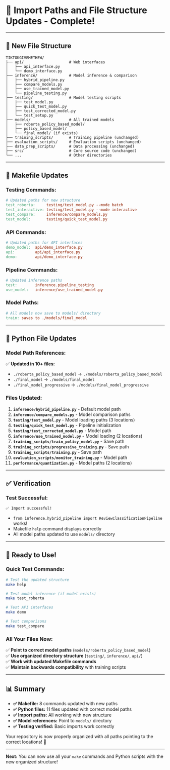 # 🔧 Import Paths and File Structure Updates - Complete!
---

## 📁 **New File Structure**
```
TIKTOKGIVEMETHEW/
├── api/                    # Web interfaces
│   ├── api_interface.py
│   └── demo_interface.py
├── inference/              # Model inference & comparison
│   ├── hybrid_pipeline.py
│   ├── compare_models.py
│   ├── use_trained_model.py
│   └── pipeline_testing.py
├── testing/                # Model testing scripts
│   ├── test_model.py
│   ├── quick_test_model.py
│   ├── test_corrected_model.py
│   └── test_setup.py
├── models/                 # All trained models
│   ├── roberta_policy_based_model/
│   ├── policy_based_model/
│   └── final_model/ (if exists)
├── training_scripts/       # Training pipeline (unchanged)
├── evaluation_scripts/     # Evaluation scripts (unchanged)
├── data_prep_scripts/      # Data processing (unchanged)
├── src/                    # Core source code (unchanged)
└── ...                     # Other directories
```

---

## 🔧 **Makefile Updates**

### **Testing Commands:**
```makefile
# Updated paths for new structure
test_roberta:     testing/test_model.py --mode batch
test_interactive: testing/test_model.py --mode interactive  
test_compare:     inference/compare_models.py
test_model:       testing/quick_test_model.py
```

### **API Commands:**
```makefile
# Updated paths for API interfaces
demo_model:  api/demo_interface.py
api:         api/api_interface.py
demo:        api/demo_interface.py
```

### **Pipeline Commands:**
```makefile
# Updated inference paths
test:        inference.pipeline_testing
use_model:   inference/use_trained_model.py
```

### **Model Paths:**
```makefile
# All models now save to models/ directory
train: saves to ./models/final_model
```

---

## 🎯 **Python File Updates**

### **Model Path References:**
✅ **Updated in 10+ files:**
- `./roberta_policy_based_model` → `./models/roberta_policy_based_model`
- `./final_model` → `./models/final_model`
- `./final_model_progressive` → `./models/final_model_progressive`

### **Files Updated:**
1. **`inference/hybrid_pipeline.py`** - Default model path
2. **`inference/compare_models.py`** - Model comparison paths
3. **`testing/test_model.py`** - Model loading paths (3 locations)
4. **`testing/quick_test_model.py`** - Pipeline initialization
5. **`testing/test_corrected_model.py`** - Model path
6. **`inference/use_trained_model.py`** - Model loading (2 locations)
7. **`training_scripts/train_policy_model.py`** - Save path
8. **`training_scripts/progressive_training.py`** - Save path
9. **`training_scripts/training.py`** - Save path
10. **`evaluation_scripts/monitor_training.py`** - Model path
11. **`performance/quantization.py`** - Model paths (2 locations)

---

## ✅ **Verification**

### **Test Successful:**
```bash
✅ Import successful!
```
- `from inference.hybrid_pipeline import ReviewClassificationPipeline` works!
- Makefile `help` command displays correctly
- All model paths updated to use `models/` directory

---

## 🚀 **Ready to Use!**

### **Quick Test Commands:**
```bash
# Test the updated structure
make help

# Test model inference (if model exists)
make test_roberta

# Test API interfaces
make demo

# Test comparisons
make test_compare
```

### **All Your Files Now:**
✅ **Point to correct model paths** (`models/roberta_policy_based_model`)  
✅ **Use organized directory structure** (`testing/`, `inference/`, `api/`)  
✅ **Work with updated Makefile commands**  
✅ **Maintain backwards compatibility** with training scripts  

---

## 📊 **Summary**

- **✅ Makefile:** 8 commands updated with new paths
- **✅ Python files:** 11 files updated with correct model paths  
- **✅ Import paths:** All working with new structure
- **✅ Model references:** Point to `models/` directory
- **✅ Testing verified:** Basic imports work correctly

Your repository is now properly organized with all paths pointing to the correct locations! 🎯

---

**Next:** You can now use all your `make` commands and Python scripts with the new organized structure!
